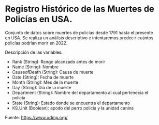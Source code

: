 # Registro Histórico de las Muertes de Policías en USA.

Conjunto de datos sobre muertes de policías desde 1791 hasta el presente en USA. 
Se realiza un análisis descriptivo e intentaremos predecir cuántos policías podrían morir en 2022.



Descripción de las variables:

- Rank (String): Rango alcanzado antes de morir
- Name (String): Nombre
- CauseofDeath (String): Causa de muerte
- Date (String): Fecha de muerte
- Month (String): Mes de la muerte
- Day (String): Dia de la muerte
- Department (String): Nombre del departamento al cual pertenecía el policía
- State (String): Estado donde se encuentra el departamento
- K9_Unit (Boolean): apodo del perro policia y la unidad canina


Fuente: https://www.odmp.org/

